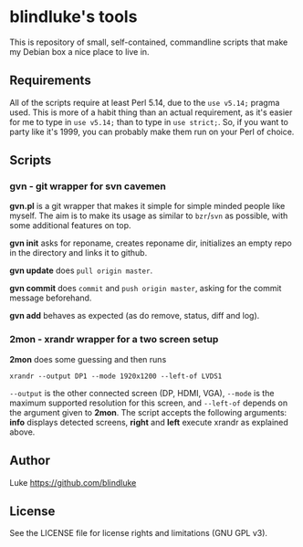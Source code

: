 blindluke's tools
=================

This is repository of small, self-contained, commandline scripts that
make my Debian box a nice place to live in.

Requirements
------------

All of the scripts require at least Perl 5.14, due to the `use v5.14;`
pragma used. This is more of a habit thing than an actual requirement,
as it's easier for me to type in `use v5.14;` than to type in `use
strict;`. So, if you want to party like it's 1999, you can probably
make them run on your Perl of choice.

Scripts
-------

### gvn - git wrapper for svn cavemen

**gvn.pl** is a git wrapper that makes it simple for simple minded
people like myself. The aim is to make its usage as similar to
`bzr`/`svn` as possible, with some additional features on top.

**gvn init** asks for reponame, creates reponame dir, initializes an
empty repo in the directory and links it to github.

**gvn update** does `pull origin master`.

**gvn commit** does `commit` and `push origin master`, asking for the
commit message beforehand.

**gvn add** behaves as expected (as do remove, status, diff and log).

### 2mon - xrandr wrapper for a two screen setup

**2mon** does some guessing and then runs

    xrandr --output DP1 --mode 1920x1200 --left-of LVDS1

`--output` is the other connected screen (DP, HDMI, VGA), `--mode` is
the maximum supported resolution for this screen, and `--left-of`
depends on the argument given to **2mon**. The script accepts the
following arguments: **info** displays detected screens, **right** and
**left** execute xrandr as explained above.

Author
------

Luke <https://github.com/blindluke>

License
-------

See the LICENSE file for license rights and limitations (GNU GPL v3).
